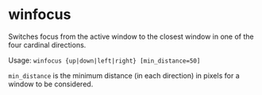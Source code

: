 # winfocus

Switches focus from the active window to the closest window in one of the four cardinal directions.

Usage: `winfocus {up|down|left|right} [min_distance=50]`

`min_distance` is the minimum distance (in each direction) in pixels for a window to be considered.
